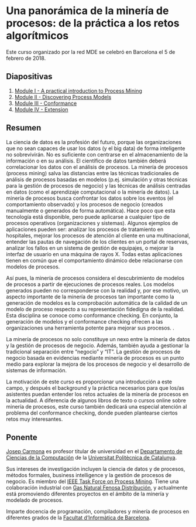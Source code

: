 # Una panorámica de la minería de procesos: de la práctica a los retos algorítmicos

Este curso organizado por la red MDE se celebró en Barcelona el 5 de febrero de 2018.

## Diapositivas
1. [Module I - A practical introduction to Process Mining](https://mde-network.github.io/docs/courses/process-mining/Module_I-A_Practical_Introduction_to_Process_Mining.pdf)
2. [Module II - Discovering Process Models](https://mde-network.github.io/docs/courses/process-mining/Module_II-A_Discovering_Process_Models.pdf)
3. [Module III - Conformance](https://mde-network.github.io/docs/courses/process-mining/Module_III_Conformance.pdf)
4. [Module IV - Extension](https://mde-network.github.io/docs/courses/process-mining/Module_IV_Extension.pdf)

## Resumen 
La ciencia de datos es la profesión del futuro, porque las organizaciones que no sean capaces de usar los datos (y el big data) de forma inteligente no sobrevivirán. No es suficiente con centrarse en el almacenamiento de la información o en su análisis. El científico de datos también deberá correlacionar los datos con el análisis de procesos. La minería de procesos (process mining) salva las distancias entre las técnicas tradicionales de análisis de procesos basadas en modelos (p.ej. simulación y otras técnicas para la gestión de procesos de negocio) y las técnicas de análisis centradas en datos (como el aprendizaje computacional o la minería de datos). La minería de procesos busca confrontar los datos sobre los eventos (el comportamiento observado) y los procesos de negocio (creados manualmente o generados de forma automática). Hace poco que esta tecnología está disponible, pero puede aplicarse a cualquier tipo de procesos operativos (organizaciones y sistemas). Algunos ejemplos de aplicaciones pueden ser: analizar los procesos de tratamiento en hospitales, mejorar los procesos de atención al cliente en una multinacional, entender las pautas de navegación de los clientes en un portal de reservas, analizar los fallos en un sistema de gestión de equipajes, o mejorar la interfaz de usuario en una máquina de rayos X. Todas estas aplicaciones tienen en común que el comportamiento dinámico debe relacionarse con modelos de procesos.

Así pues, la minería de procesos considera el descubrimiento de modelos de procesos a partir de ejecuciones de procesos reales. Los modelos generados pueden no corresponderse con la realidad y, por ese motivo, un aspecto importante de la minería de procesos tan importante como la generación de modelos es la comprobación automática de la calidad de un modelo de proceso  respecto a su representación fidedigna de la realidad. Esta disciplina se conoce como conformance checking. En conjunto, la generación de modelos y el conformance checking ofrecen a las organizaciones una herramienta potente para mejorar sus procesos. .

La minería de procesos no solo constituye un nexo entre la minería de datos y la gestión de procesos de negocio. Además, también ayuda a gestionar la tradicional separación entre “negocio” y “IT”. La gestión de procesos de negocio basada en evidencias mediante minería de procesos es un punto medio para explorar la mejora de los procesos de negocio y el desarrollo de sistemas de información.

La motivación de este curso es proporcionar una introducción a este campo, y después el background y la práctica necesarios para que los/as asistentes puedan entender los retos actuales de la minería de procesos en la actualidad. A diferencia de algunos libros de texto o cursos online sobre minería de procesos, este curso también dedicará una especial atención al problema del conformance checking, donde pueden plantearse ciertos retos muy interesantes.


## Ponente

[Josep Carmona](https://www.cs.upc.edu/~jcarmona/) es profesor titular de universidad en el [Departamento de Ciencias de la Computación](http://www.cs.upc.edu/) de la [Universitat Politècnica de Catalunya](http://www.upc.edu/).

Sus intereses de investigación incluyen la ciencia de datos y de procesos, métodos formales, business intelligence y la gestión de procesos de negocio. Es miembro del [IEEE Task Force on Process Mining](http://www.win.tue.nl/ieeetfpm/doku.php?id=start). Tiene una colaboración industrial con [Gas Natural Fenosa Distribución](http://www.gasnaturalfenosa.com/), y actualmente está promoviendo diferentes proyectos en el ámbito de la minería y modelado de procesos.

Imparte docencia de programación, compiladores y minería de procesos en diferentes grados de la [Facultat d’Informàtica de Barcelona](http://www.fib.upc.edu/fib.html).
